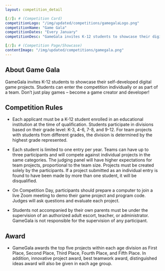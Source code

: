 ```yaml
---
layout: competition_detail

[//]: # (Competition Card)
competitionLogo: "/img/updated/competitions/gamegalaLogo.png"
competitionName: "Game Gala"
competitionDates: "Every January"  
competitionDesc: "GameGala invites K-12 students to showcase their digital game projects developed by themselves."

[//]: # (Competition Page/Showcase)
contentImage: "/img/updated/competitions/gamegala.png"
---
```


## About Game Gala

GameGala invites K-12 students to showcase their self-developed digital game projects. Students can enter the competition individually or as part of a team. Don’t just play games – become a game creator and developer!

## Competition Rules

+ Each applicant must be a K-12 student enrolled in an educational institution at the time of qualification. Students participate in divisions based on their grade level: K-3, 4-6, 7-8, and 9-12. For team projects with students from different grades, the division is determined by the highest grade represented.

+ Each student is limited to one entry per year. Teams can have up to three participants and will compete against individual projects in the same categories. The judging panel will have higher expectations for team projects, proportional to the team size. Projects must be created solely by the participants. If a project submitted as an individual entry is found to have been made by more than one student, it will be disqualified.

+ On Competition Day, participants should prepare a computer to join a live Zoom meeting to demo their game project and program code. Judges will ask questions and evaluate each project.

+ Students not accompanied by their own parents must be under the supervision of an authorized adult escort, teacher, or administrator. GameGala is not responsible for the supervision of any participant.

## Award

+ GameGala awards the top five projects within each age division as First Place, Second Place, Third Place, Fourth Place, and Fifth Place. In addition, innovative project award, best teamwork award, distinguished ideas award will also be given in each age group.
